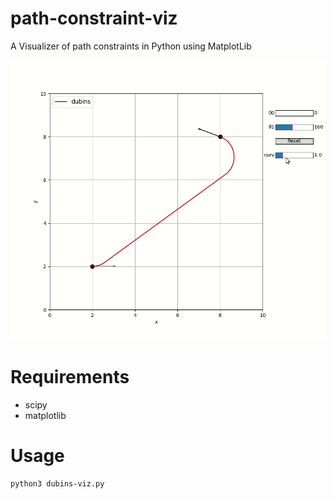 # path-constraint-viz

A Visualizer of path constraints in Python using MatplotLib

![](https://github.com/VicenteQueiroz/path-constraint-viz/blob/main/dubins_demo.gif)

# Requirements

- scipy
- matplotlib

# Usage

```
python3 dubins-viz.py
```
